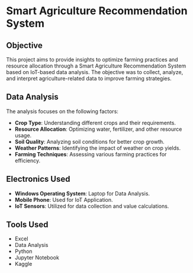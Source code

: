 # Smart Agriculture Recommendation System

## Objective
This project aims to provide insights to optimize farming practices and resource allocation through a Smart Agriculture Recommendation System based on IoT-based data analysis. The objective was to collect, analyze, and interpret agriculture-related data to improve farming strategies.

## Data Analysis
The analysis focuses on the following factors:
- **Crop Type**: Understanding different crops and their requirements.
- **Resource Allocation**: Optimizing water, fertilizer, and other resource usage.
- **Soil Quality**: Analyzing soil conditions for better crop growth.
- **Weather Patterns**: Identifying the impact of weather on crop yields.
- **Farming Techniques**: Assessing various farming practices for efficiency.

## Electronics Used
- **Windows Operating System**: Laptop for Data Analysis.
- **Mobile Phone**: Used for IoT Application.
- **IoT Sensors**: Utilized for data collection and value calculations.

## Tools Used
- Excel
- Data Analysis
- Python
- Jupyter Notebook
- Kaggle


